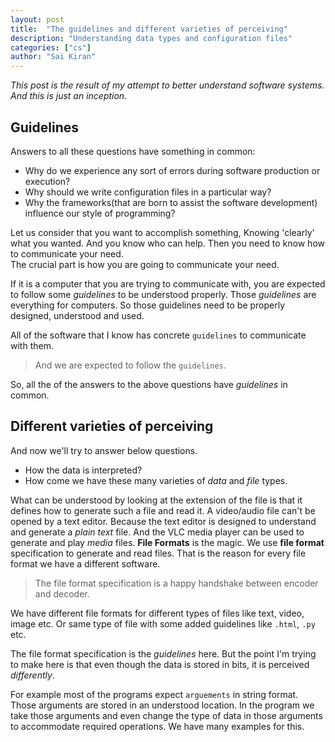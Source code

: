 ```yaml
---
layout: post
title:  "The guidelines and different varieties of perceiving"
description: "Understanding data types and configuration files"
categories: ["cs"]
author: "Sai Kiran"
---
```


*This post is the result of my attempt to better understand software systems. 
And this is just an inception.* 

## Guidelines

Answers to all these questions have something in common:
- Why do we experience any sort of errors during software production or execution?
- Why should we write configuration files in a particular way? 
- Why the frameworks(that are born to assist the software development) influence our style of programming?  

Let us consider that you want to accomplish something, 
Knowing 'clearly' what you wanted. 
And you know who can help.
Then you need to know how to communicate your need.  
The crucial part is how you are going to communicate your need.  

If it is a computer that you are trying to communicate with, 
you are expected to follow some *guidelines* to be understood properly.
Those *guidelines* are everything for computers. 
So those guidelines need to be properly designed, understood and used.

All of the software that I know has concrete `guidelines` to communicate with them.
> And we are expected to follow the `guidelines`.

So, all the of the answers to the above questions have *guidelines* in common.

## Different varieties of perceiving
And now we'll try to answer below questions.
- How the data is interpreted? 
- How come we have these many varieties of *data* and *file* types.

What can be understood by looking at the extension of the file is that it defines 
how to generate such a file and read it. 
A video/audio file can't be opened by a text editor.
Because the text editor is designed to understand and generate a *plain text* file.
And the VLC media player can be used to generate and play *media* files. **File Formats** 
is the magic. We use **file format** specification to generate and read files.
That is the reason for every file format we have a different software. 

> The file format specification is a happy handshake between encoder and decoder.

We have different file formats for different types of files like text, video, image etc.
Or same type of file with some added guidelines like `.html`, `.py` etc.

The file format specification is the *guidelines* here. 
But the point I'm trying to make here is that even though 
the data is stored in bits, it is perceived *differently*.

For example most of the programs expect `arguements` in string format. 
Those arguments are stored in an understood location. In the program we 
take those arguments and even change the type of data in those arguments 
to accommodate required operations. We have many examples for this.